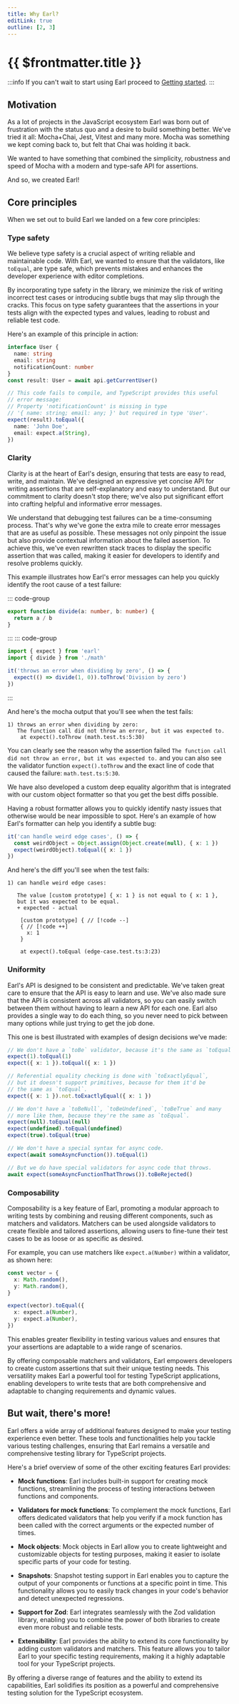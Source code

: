 ```yaml
---
title: Why Earl?
editLink: true
outline: [2, 3]
---
```


# {{ $frontmatter.title }}

:::info
If you can't wait to start using Earl proceed to [Getting started](/introduction/getting-started).
:::

## Motivation

As a lot of projects in the JavaScript ecosystem Earl was born out of
frustration with the status quo and a desire to build something better. We've
tried it all: Mocha+Chai, Jest, Vitest and many more. Mocha was something
we kept coming back to, but felt that Chai was holding it back.

We wanted to have something that combined the simplicity, robustness and speed
of Mocha with a modern and type-safe API for assertions.

And so, we created Earl!

## Core principles

When we set out to build Earl we landed on a few core principles:

### Type safety

We believe type safety is a crucial aspect of writing reliable and maintainable code. With Earl, we wanted to ensure that the validators, like `toEqual`, are type safe, which prevents mistakes and enhances the developer experience with editor completions.

By incorporating type safety in the library, we minimize the risk of writing incorrect test cases or introducing subtle bugs that may slip through the cracks. This focus on type safety guarantees that the assertions in your tests align with the expected types and values, leading to robust and reliable test code.

Here's an example of this principle in action:

```ts
interface User {
  name: string
  email: string
  notificationCount: number
}
const result: User = await api.getCurrentUser()

// This code fails to compile, and TypeScript provides this useful
// error message:
// Property 'notificationCount' is missing in type
// '{ name: string; email: any; }' but required in type 'User'.
expect(result).toEqual({
  name: 'John Doe',
  email: expect.a(String),
})
```

### Clarity

Clarity is at the heart of Earl's design, ensuring that tests are easy to read, write, and maintain. We've designed an expressive yet concise API for writing assertions that are self-explanatory and easy to understand. But our commitment to clarity doesn't stop there; we've also put significant effort into crafting helpful and informative error messages.

We understand that debugging test failures can be a time-consuming process. That's why we've gone the extra mile to create error messages that are as useful as possible. These messages not only pinpoint the issue but also provide contextual information about the failed assertion. To achieve this, we've even rewritten stack traces to display the specific assertion that was called, making it easier for developers to identify and resolve problems quickly.

This example illustrates how Earl's error messages can help you quickly identify the root cause of a test failure:

::: code-group

```ts [math.ts]
export function divide(a: number, b: number) {
  return a / b
}
```

:::
::: code-group

```ts [math.test.ts]
import { expect } from 'earl'
import { divide } from './math'

it('throws an error when dividing by zero', () => {
  expect(() => divide(1, 0)).toThrow('Division by zero')
})
```

:::

And here's the mocha output that you'll see when the test fails:

```
1) throws an error when dividing by zero:
   The function call did not throw an error, but it was expected to.
    at expect().toThrow (math.test.ts:5:30)
```

You can clearly see the reason why the assertion failed `The function call did not throw an error, but it was expected to.` and you can also see the validator function `expect().toThrow` and the exact line of code that caused the failure: `math.test.ts:5:30`.

We have also developed a custom deep equality algorithm that is integrated with our custom object formatter so that you get the best diffs possible.

Having a robust formatter allows you to quickly identify nasty issues that otherwise would be near impossible to spot. Here's an example of how Earl's formatter can help you identify a subtle bug:

```ts
it('can handle weird edge cases', () => {
  const weirdObject = Object.assign(Object.create(null), { x: 1 })
  expect(weirdObject).toEqual({ x: 1 })
})
```

And here's the diff you'll see when the test fails:

```
1) can handle weird edge cases:

   The value [custom prototype] { x: 1 } is not equal to { x: 1 },
   but it was expected to be equal.
   + expected - actual

    [custom prototype] { // [!code --]
    { // [!code ++]
      x: 1
    }

    at expect().toEqual (edge-case.test.ts:3:23)
```

### Uniformity

Earl's API is designed to be consistent and predictable. We've taken great care to ensure that the API is easy to learn and use. We've also made sure that the API is consistent across all validators, so you can easily switch between them without having to learn a new API for each one. Earl also provides a single way to do each thing, so you never need to pick between many options while just trying to get the job done.

This one is best illustrated with examples of design decisions we've made:

```ts
// We don't have a `toBe` validator, because it's the same as `toEqual`.
expect(1).toEqual(1)
expect({ x: 1 }).toEqual({ x: 1 })

// Referential equality checking is done with `toExactlyEqual`,
// but it doesn't support primitives, because for them it'd be
// the same as `toEqual`.
expect({ x: 1 }).not.toExactlyEqual({ x: 1 })

// We don't have a `toBeNull`, `toBeUndefined`, `toBeTrue` and many
// more like them, because they're the same as `toEqual`.
expect(null).toEqual(null)
expect(undefined).toEqual(undefined)
expect(true).toEqual(true)

// We don't have a special syntax for async code.
expect(await someAsyncFunction()).toEqual(1)

// But we do have special validators for async code that throws.
await expect(someAsyncFunctionThatThrows()).toBeRejected()
```

### Composability

Composability is a key feature of Earl, promoting a modular approach to writing tests by combining and reusing different components, such as matchers and validators. Matchers can be used alongside validators to create flexible and tailored assertions, allowing users to fine-tune their test cases to be as loose or as specific as desired.

For example, you can use matchers like `expect.a(Number)` within a validator, as shown here:

```ts
const vector = {
  x: Math.random(),
  y: Math.random(),
}

expect(vector).toEqual({
  x: expect.a(Number),
  y: expect.a(Number),
})
```

This enables greater flexibility in testing various values and ensures that your assertions are adaptable to a wide range of scenarios.

By offering composable matchers and validators, Earl empowers developers to create custom assertions that suit their unique testing needs. This versatility makes Earl a powerful tool for testing TypeScript applications, enabling developers to write tests that are both comprehensive and adaptable to changing requirements and dynamic values.

## But wait, there's more!

Earl offers a wide array of additional features designed to make your testing experience even better. These tools and functionalities help you tackle various testing challenges, ensuring that Earl remains a versatile and comprehensive testing library for TypeScript projects.

Here's a brief overview of some of the other exciting features Earl provides:

- **Mock functions**: Earl includes built-in support for creating mock functions, streamlining the process of testing interactions between functions and components.

- **Validators for mock functions**: To complement the mock functions, Earl offers dedicated validators that help you verify if a mock function has been called with the correct arguments or the expected number of times.

- **Mock objects**: Mock objects in Earl allow you to create lightweight and customizable objects for testing purposes, making it easier to isolate specific parts of your code for testing.

- **Snapshots**: Snapshot testing support in Earl enables you to capture the output of your components or functions at a specific point in time. This functionality allows you to easily track changes in your code's behavior and detect unexpected regressions.

- **Support for Zod**: Earl integrates seamlessly with the Zod validation library, enabling you to combine the power of both libraries to create even more robust and reliable tests.

- **Extensibility**: Earl provides the ability to extend its core functionality by adding custom validators and matchers. This feature allows you to tailor Earl to your specific testing requirements, making it a highly adaptable tool for your TypeScript projects.

By offering a diverse range of features and the ability to extend its capabilities, Earl solidifies its position as a powerful and comprehensive testing solution for the TypeScript ecosystem.
